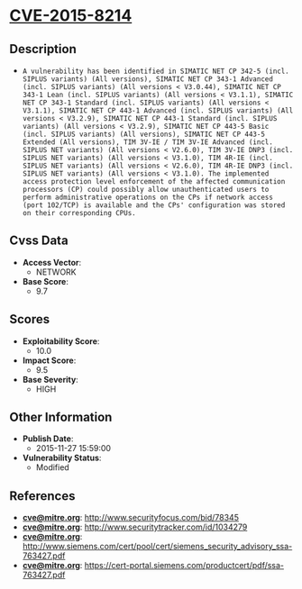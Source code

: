 
# [CVE-2015-8214](https://cve.mitre.org/cgi-bin/cvename.cgi?name=CVE-2015-8214)

## Description

- `A vulnerability has been identified in SIMATIC NET CP 342-5 (incl. SIPLUS variants) (All versions), SIMATIC NET CP 343-1 Advanced (incl. SIPLUS variants) (All versions < V3.0.44), SIMATIC NET CP 343-1 Lean (incl. SIPLUS variants) (All versions < V3.1.1), SIMATIC NET CP 343-1 Standard (incl. SIPLUS variants) (All versions < V3.1.1), SIMATIC NET CP 443-1 Advanced (incl. SIPLUS variants) (All versions < V3.2.9), SIMATIC NET CP 443-1 Standard (incl. SIPLUS variants) (All versions < V3.2.9), SIMATIC NET CP 443-5 Basic (incl. SIPLUS variants) (All versions), SIMATIC NET CP 443-5 Extended (All versions), TIM 3V-IE / TIM 3V-IE Advanced (incl. SIPLUS NET variants) (All versions < V2.6.0), TIM 3V-IE DNP3 (incl. SIPLUS NET variants) (All versions < V3.1.0), TIM 4R-IE (incl. SIPLUS NET variants) (All versions < V2.6.0), TIM 4R-IE DNP3 (incl. SIPLUS NET variants) (All versions < V3.1.0). The implemented access protection level enforcement of the affected communication processors (CP) could possibly allow unauthenticated users to perform administrative operations on the CPs if network access (port 102/TCP) is available and the CPs' configuration was stored on their corresponding CPUs.`

## Cvss Data

- **Access Vector**:
  - NETWORK
- **Base Score**:
  - 9.7

## Scores

- **Exploitability Score**:
  - 10.0
- **Impact Score**:
  - 9.5
- **Base Severity**:
  - HIGH

## Other Information

- **Publish Date**:
  - 2015-11-27 15:59:00
- **Vulnerability Status**:
  - Modified

## References

- **cve@mitre.org**: http://www.securityfocus.com/bid/78345
- **cve@mitre.org**: http://www.securitytracker.com/id/1034279
- **cve@mitre.org**: http://www.siemens.com/cert/pool/cert/siemens_security_advisory_ssa-763427.pdf
- **cve@mitre.org**: https://cert-portal.siemens.com/productcert/pdf/ssa-763427.pdf
